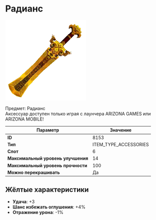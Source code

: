 # Радианс

![Item Image](../img/8153.webp?raw=true)

Предмет: Радианс<br>Аксессуар доступен только играя с лаунчера ARIZONA GAMES или ARIZONA MOBILE!


| Параметр | Значение |
|----------|----------|
| **ID** | 8153 |
| **Тип** | ITEM_TYPE_ACCESSORIES |
| **Слот** | 6 |
| **Максимальный уровень улучшения** | 14 |
| **Максимальный уровень прочности** | 100 |
| **Можно перекрашивать** | Да |

## Жёлтые характеристики

- **Удача**: +3
- **Шанс избежать оглушения**: +4%
- **Отражение урона**: -1%

